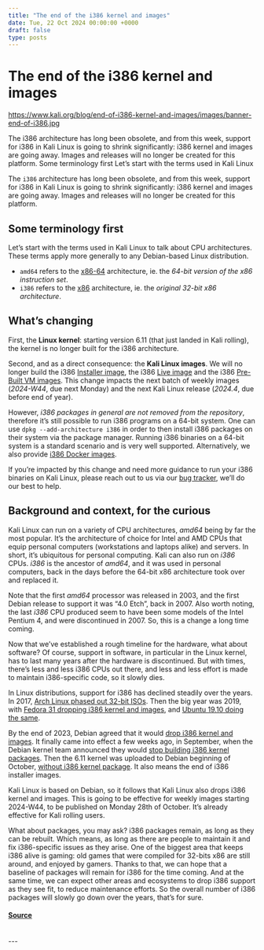 ```yaml
---
title: "The end of the i386 kernel and images"
date: Tue, 22 Oct 2024 00:00:00 +0000
draft: false
type: posts
---
```

# The end of the i386 kernel and images

https://www.kali.org/blog/end-of-i386-kernel-and-images/images/banner-end-of-i386.jpg



The i386 architecture has long been obsolete, and from this week, support for i386 in Kali Linux is going to shrink significantly: i386 kernel and images are going away. Images and releases will no longer be created for this platform. Some terminology first Let&rsquo;s start with the terms used in Kali Linux

The `i386` architecture has long been obsolete, and from this week, support for i386 in Kali Linux is going to shrink significantly: i386 kernel and images are going away. Images and releases will no longer be created for this platform.

Some terminology first
----------------------

Let’s start with the terms used in Kali Linux to talk about CPU architectures. These terms apply more generally to any Debian-based Linux distribution.

-   `amd64` refers to the [x86-64](https://en.wikipedia.org/wiki/X86-64) architecture, ie. the _64-bit version of the x86 instruction set_.
-   `i386` refers to the [x86](https://en.wikipedia.org/wiki/X86) architecture, ie. the _original 32-bit x86 architecture_.

What’s changing
---------------

First, the **Linux kernel**: starting version 6.11 (that just landed in Kali rolling), the kernel is no longer built for the i386 architecture.

Second, and as a direct consequence: the **Kali Linux images**. We will no longer build the i386 [Installer image](https://www.kali.org/get-kali/#kali-installer-images), the i386 [Live image](https://www.kali.org/get-kali/#kali-live) and the i386 [Pre-Built VM images](https://www.kali.org/get-kali/#kali-virtual-machines). This change impacts the next batch of weekly images (_2024-W44_, due next Monday) and the next Kali Linux release (_2024.4_, due before end of year).

However, _i386 packages in general are not removed from the repository_, therefore it’s still possible to run i386 programs on a 64-bit system. One can use `dpkg --add-architecture i386` in order to then install i386 packages on their system via the package manager. Running i386 binaries on a 64-bit system is a standard scenario and is very well supported. Alternatively, we also provide [i386 Docker images](https://hub.docker.com/r/kalilinux/kali-rolling/tags).

If you’re impacted by this change and need more guidance to run your i386 binaries on Kali Linux, please reach out to us via our [bug tracker](https://bugs.kali.org/), we’ll do our best to help.

Background and context, for the curious
---------------------------------------

Kali Linux can run on a variety of CPU architectures, _amd64_ being by far the most popular. It’s the architecture of choice for Intel and AMD CPUs that equip personal computers (workstations and laptops alike) and servers. In short, it’s ubiquitous for personal computing. Kali can also run on _i386_ CPUs. _i386_ is the ancestor of _amd64_, and it was used in personal computers, back in the days before the 64-bit x86 architecture took over and replaced it.

Note that the first _amd64_ processor was released in 2003, and the first Debian release to support it was “4.0 Etch”, back in 2007. Also worth noting, the last _i386_ CPU produced seem to have been some models of the Intel Pentium 4, and were discontinued in 2007. So, this is a change a long time coming.

Now that we’ve established a rough timeline for the hardware, what about software? Of course, support in software, in particular in the Linux kernel, has to last many years after the hardware is discontinued. But with times, there’s less and less i386 CPUs out there, and less and less effort is made to maintain i386-specific code, so it slowly dies.

In Linux distributions, support for i386 has declined steadily over the years. In 2017, [Arch Linux phased out 32-bit ISOs](https://archlinux.org/news/phasing-out-i686-support/). Then the big year was 2019, with [Fedora 31 dropping i386 kernel and images](https://fedoramagazine.org/in-fedora-31-32-bit-i686-is-86ed/), and [Ubuntu 19.10 doing the same](https://ubuntu.com/blog/statement-on-32-bit-i386-packages-for-ubuntu-19-10-and-20-04-lts).

By the end of 2023, Debian agreed that it would [drop i386 kernel and images](https://www.theregister.com/2023/12/19/debian_to_drop_x86_32/). It finally came into effect a few weeks ago, in September, when the Debian kernel team announced they would [stop building i386 kernel packages](https://lists.debian.org/debian-release/2024/09/msg00220.html). Then the 6.11 kernel was uploaded to Debian beginning of October, [without i386 kernel package](https://lists.debian.org/debian-release/2024/10/msg00064.html). It also means the end of i386 installer images.

Kali Linux is based on Debian, so it follows that Kali Linux also drops i386 kernel and images. This is going to be effective for weekly images starting 2024-W44, to be published on Monday 28th of October. It’s already effective for Kali rolling users.

What about packages, you may ask? i386 packages remain, as long as they can be rebuilt. Which means, as long as there are people to maintain it and fix i386-specific issues as they arise. One of the biggest area that keeps i386 alive is gaming: old games that were compiled for 32-bits x86 are still around, and enjoyed by gamers. Thanks to that, we can hope that a baseline of packages will remain for i386 for the time coming. And at the same time, we can expect other areas and ecosystems to drop i386 support as they see fit, to reduce maintenance efforts. So the overall number of i386 packages will slowly go down over the years, that’s for sure.

#### [Source](https://www.kali.org/blog/end-of-i386-kernel-and-images/)

<br/>
---
